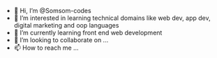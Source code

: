 - 👋 Hi, I’m @Somsom-codes
- 👀 I’m interested in learning technical domains like web dev, app dev, digital marketing and oop languages
- 🌱 I’m currently learning front end web development
- 💞️ I’m looking to collaborate on ...
- 📫 How to reach me ...

<!---
Somsom-codes/Somsom-codes is a ✨ special ✨ repository because its `README.md` (this file) appears on your GitHub profile.
You can click the Preview link to take a look at your changes.
--->
